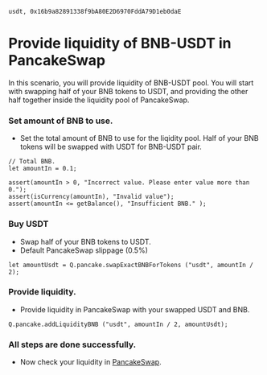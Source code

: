 ```meta-Currency
usdt, 0x16b9a82891338f9bA80E2D6970FddA79D1eb0daE
```

# Provide liquidity of BNB-USDT in PancakeSwap

In this scenario, you will provide liquidity of BNB-USDT pool. You will start with swapping half of your BNB tokens to USDT, and providing the other half together inside the liquidity pool of PancakeSwap.

### Set amount of BNB to use.

- Set the total amount of BNB to use for the liqidity pool. Half of your BNB tokens will be swapped with USDT for BNB-USDT pair.

```input BNB
// Total BNB.
let amountIn = 0.1;
```

```input-Verify
assert(amountIn > 0, "Incorrect value. Please enter value more than 0.");
assert(isCurrency(amountIn), "Invalid value");
assert(amountIn <= getBalance(), "Insufficient BNB." );
```

### Buy USDT

- Swap half of your BNB tokens to USDT.
- Default PancakeSwap slippage (0.5%)

```taster
let amountUsdt = Q.pancake.swapExactBNBForTokens ("usdt", amountIn / 2);
```

### Provide liquidity.

- Provide liquidity in PancakeSwap with your swapped USDT and BNB.

```taster
Q.pancake.addLiquidityBNB ("usdt", amountIn / 2, amountUsdt);
```

### All steps are done successfully.

- Now check your liquidity in [PancakeSwap](https://pancakeswap.finance/liquidity).
